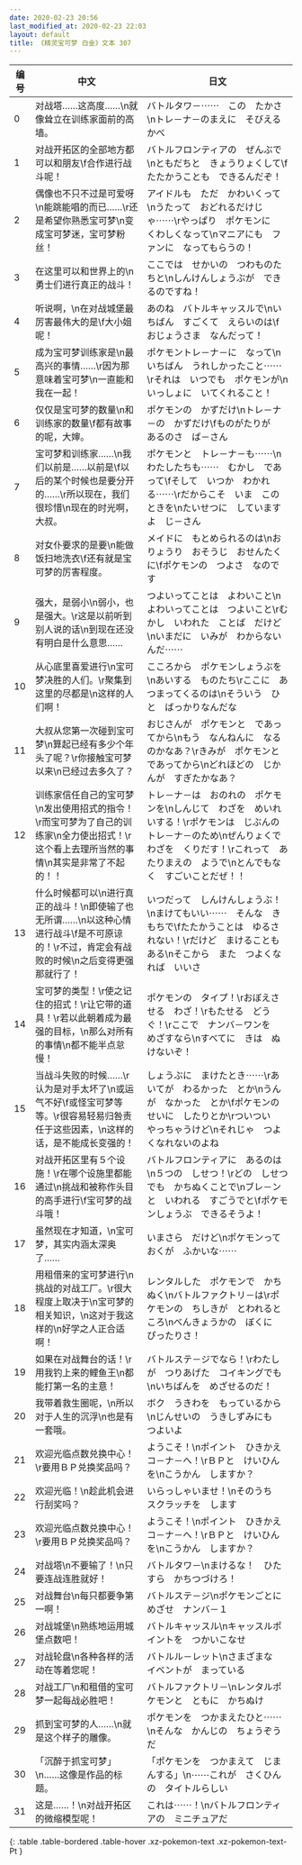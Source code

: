 ```yaml
---
date: 2020-02-23 20:56
last_modified_at: 2020-02-23 22:03
layout: default
title: 《精灵宝可梦 白金》文本 307
---
```

| 编号 | 中文 | 日文 |
| ---- | ---- | ---- |
| 0 | 对战塔……这高度……\n就像耸立在训练家面前的高墙。 | バトルタワ－⋯⋯　この　たかさ\nトレ－ナ－のまえに　そびえる　かべ |
| 1 | 对战开拓区的全部地方都可以和朋友\f合作进行战斗呢！ | バトルフロンティアの　ぜんぶで\nともだちと　きょうりょくして\fたたかうことも　できるんだぞ！ |
| 2 | 偶像也不只不过是可爱呀\n能跳能唱的而已……\r还是希望你熟悉宝可梦\n变成宝可梦迷，宝可梦粉丝！ | アイドルも　ただ　かわいくって\nうたって　おどれるだけじゃ⋯⋯\rやっぱり　ポケモンに　くわしくなって\nマニアにも　ファンに　なってもらうの！ |
| 3 | 在这里可以和世界上的\n勇士们进行真正的战斗！ | ここでは　せかいの　つわものたちと\nしんけんしょうぶが　できるのですね！ |
| 4 | 听说啊，\n在对战城堡最厉害最伟大的是\f大小姐呢！ | あのね　バトルキャッスルで\nいちばん　すごくて　えらいのは\fおじょうさま　なんだって！ |
| 5 | 成为宝可梦训练家是\n最高兴的事情……\r因为那意味着宝可梦\n一直能和我在一起！ | ポケモントレ－ナ－に　なって\nいちばん　うれしかったこと⋯⋯\rそれは　いつでも　ポケモンが\nいっしょに　いてくれること！ |
| 6 | 仅仅是宝可梦的数量\n和训练家的数量\f都有故事的呢，大婶。 | ポケモンの　かずだけ\nトレ－ナ－の　かずだけ\fものがたりが　あるのさ　ば－さん |
| 7 | 宝可梦和训练家……\n我们以前是……以前是\f以后的某个时候也是要分开的……\r所以现在，我们很珍惜\n现在的时光啊，大叔。 | ポケモンと　トレ－ナ－も⋯⋯\nわたしたちも⋯⋯　むかし　であって\fそして　いつか　わかれる⋯⋯\rだからこそ　いま　このときを\nたいせつに　していますよ　じ－さん |
| 8 | 对女仆要求的是要\n能做饭扫地洗衣\f还有就是宝可梦的厉害程度。 | メイドに　もとめられるのは\nおりょうり　おそうじ　おせんたくに\fポケモンの　つよさ　なのです |
| 9 | 强大，是弱小\n弱小，也是强大。\r这是以前听到别人说的话\n到现在还没有明白是什么意思…… | つよいってことは　よわいこと\nよわいってことは　つよいこと\rむかし　いわれた　ことば　だけど\nいまだに　いみが　わからないんだ⋯⋯ |
| 10 | 从心底里喜爱进行\n宝可梦决胜的人们。\r聚集到这里的尽都是\n这样的人们啊！ | こころから　ポケモンしょうぶを\nあいする　ものたち\rここに　あつまってくるのは\nそういう　ひと　ばっかりなんだな |
| 11 | 大叔从您第一次碰到宝可梦\n算起已经有多少个年头了呢？\r你接触宝可梦以来\n已经过去多久了？ | おじさんが　ポケモンと　であってから\nもう　なんねんに　なるのかなあ？\rきみが　ポケモンと　であってから\nどれほどの　じかんが　すぎたかなあ？ |
| 12 | 训练家信任自己的宝可梦\n发出使用招式的指令！\r而宝可梦为了自己的训练家\n全力使出招式！\r这个看上去理所当然的事情\n其实是非常了不起的！！ | トレ－ナ－は　おのれの　ポケモンを\nしんじて　わざを　めいれいする！\rポケモンは　じぶんの　トレ－ナ－のため\nぜんりょくで　わざを　くりだす！\rこれって　あたりまえの　ようで\nとんでもなく　すごいことだぜ！！ |
| 13 | 什么时候都可以\n进行真正的战斗！\n即使输了也无所谓……\n以这种心情进行战斗\f是不可原谅的！\r不过，肯定会有战败的时候\n之后变得更强那就行了！ | いつだって　しんけんしょうぶ！\nまけてもいい⋯⋯　そんな　きもちで\fたたかうことは　ゆるされない！\rだけど　まけることもある\nそこから　また　つよくなれば　いいさ |
| 14 | 宝可梦的类型！\r使之记住的招式！\r让它带的道具！\r若以此朝着成为最强的目标，\n那么对所有的事情\n都不能半点怠慢！ | ポケモンの　タイプ！\rおぼえさせる　わざ！\rもたせる　どうぐ！\rここで　ナンバ－ワンを　めざすなら\nすべてに　きは　ぬけないぞ！ |
| 15 | 当战斗失败的时候……\r认为是对手太坏了\n或运气不好\f或怪宝可梦等等。\r很容易轻易归咎责任于这些因素，\n这样的话，是不能成长变强的！ | しょうぶに　まけたとき⋯⋯\rあいてが　わるかった　とか\nうんが　なかった　とか\fポケモンの　せいに　したりとか\rついつい　やっちゃうけど\nそれじゃ　つよくなれないのよね |
| 16 | 对战开拓区里有５个设施！\r在哪个设施里都能通过\n挑战和被称作头目的高手进行\f宝可梦的战斗哦！ | バトルフロンティアに　あるのは\n５つの　しせつ！\rどの　しせつでも　かちぬくことで\nブレ－ンと　いわれる　すごうでと\fポケモンしょうぶ　できるそうよ！ |
| 17 | 虽然现在才知道，\n宝可梦，其实内涵太深奥了…… | いまさら　だけど\nポケモンって　おくが　ふかいな⋯⋯ |
| 18 | 用租借来的宝可梦进行\n挑战的对战工厂。\r很大程度上取决于\n宝可梦的相关知识，\n这对于我这样的\n好学之人正合适啊！ | レンタルした　ポケモンで　かちぬく\nバトルファクトリ－は\rポケモンの　ちしきが　とわれるところ\nべんきょうかの　ぼくに　ぴったりさ！ |
| 19 | 如果在对战舞台的话！\r用我钓上来的鲤鱼王\n都能打第一名的主意！ | バトルステ－ジでなら！\rわたしが　つりあげた　コイキングでも\nいちばんを　めざせるのだ！ |
| 20 | 我带着救生圈呢，\n所以对于人生的沉浮\n也是有一套哦。 | ボク　うきわを　もっているから\nじんせいの　うきしずみにも　つよいよ |
| 21 | 欢迎光临点数兑换中心！\r要用ＢＰ兑换奖品吗？ | ようこそ！\nポイント　ひきかえ　コ－ナ－へ！\rＢＰと　けいひんを\nこうかん　しますか？ |
| 22 | 欢迎光临！\n趁此机会进行刮奖吗？ | いらっしゃいませ！\nそのうち　スクラッチを　します |
| 23 | 欢迎光临点数兑换中心！\r要用ＢＰ兑换奖品吗？ | ようこそ！\nポイント　ひきかえ　コ－ナ－へ！\rＢＰと　けいひんを\nこうかん　しますか？ |
| 24 | 对战塔\n不要输了！\n只要连战连胜就好！ | バトルタワ－\nまけるな！　ひたすら　かちつづけろ！ |
| 25 | 对战舞台\n每只都要争第一啊！ | バトルステ－ジ\nポケモンごとに　めざせ　ナンバ－１ |
| 26 | 对战城堡\n熟练地运用城堡点数吧！ | バトルキャッスル\nキャッスルポイントを　つかいこなせ |
| 27 | 对战轮盘\n各种各样的活动在等着您呢！ | バトルル－レット\nさまざまな　イベントが　まっている |
| 28 | 对战工厂\n和租借的宝可梦一起每战必胜吧！ | バトルファクトリ－\nレンタルポケモンと　ともに　かちぬけ |
| 29 | 抓到宝可梦的人……\n就是这个样子的雕像。 | ポケモンを　つかまえたひと⋯⋯\nそんな　かんじの　ちょうぞうだ |
| 30 | 「沉醉于抓宝可梦」\n……这像是作品的标题。 | 「ポケモンを　つかまえて　じまんする」\n⋯⋯これが　さくひんの　タイトルらしい |
| 31 | 这是……！\n对战开拓区的微缩模型呢！ | これは⋯⋯！\nバトルフロンティアの　ミニチュアだ |
{: .table .table-bordered .table-hover .xz-pokemon-text .xz-pokemon-text-Pt }